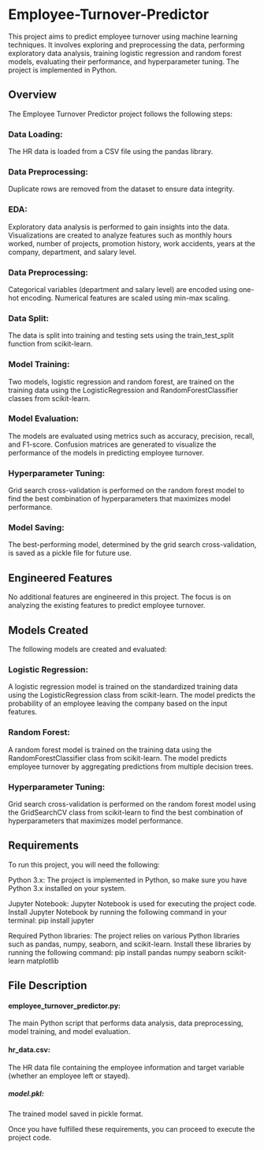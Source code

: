 # Employee-Turnover-Predictor

This project aims to predict employee turnover using machine learning techniques. It involves exploring and preprocessing the data, performing exploratory data analysis, training logistic regression and random forest models, evaluating their performance, and hyperparameter tuning. The project is implemented in Python.

## Overview

The Employee Turnover Predictor project follows the following steps:

### Data Loading: 
The HR data is loaded from a CSV file using the pandas library.
### Data Preprocessing: 
Duplicate rows are removed from the dataset to ensure data integrity.
### EDA: 
Exploratory data analysis is performed to gain insights into the data. Visualizations are created to analyze features such as monthly hours worked, number of projects, promotion history, work accidents, years at the company, department, and salary level.
### Data Preprocessing: 
Categorical variables (department and salary level) are encoded using one-hot encoding. Numerical features are scaled using min-max scaling.
### Data Split: 
The data is split into training and testing sets using the train_test_split function from scikit-learn.
### Model Training: 
Two models, logistic regression and random forest, are trained on the training data using the LogisticRegression and RandomForestClassifier classes from scikit-learn.
### Model Evaluation: 
The models are evaluated using metrics such as accuracy, precision, recall, and F1-score. Confusion matrices are generated to visualize the performance of the models in predicting employee turnover.
### Hyperparameter Tuning: 
Grid search cross-validation is performed on the random forest model to find the best combination of hyperparameters that maximizes model performance.
### Model Saving: 
The best-performing model, determined by the grid search cross-validation, is saved as a pickle file for future use.

## Engineered Features
No additional features are engineered in this project. The focus is on analyzing the existing features to predict employee turnover.

## Models Created
The following models are created and evaluated:

### Logistic Regression: 
A logistic regression model is trained on the standardized training data using the LogisticRegression class from scikit-learn. The model predicts the probability of an employee leaving the company based on the input features.
### Random Forest: 
A random forest model is trained on the training data using the RandomForestClassifier class from scikit-learn. The model predicts employee turnover by aggregating predictions from multiple decision trees.
### Hyperparameter Tuning:
Grid search cross-validation is performed on the random forest model using the GridSearchCV class from scikit-learn to find the best combination of hyperparameters that maximizes model performance.

## Requirements
To run this project, you will need the following:

Python 3.x: The project is implemented in Python, so make sure you have Python 3.x installed on your system.

Jupyter Notebook: Jupyter Notebook is used for executing the project code. Install Jupyter Notebook by running the following command in your terminal: pip install jupyter

Required Python libraries: The project relies on various Python libraries such as pandas, numpy, seaborn, and scikit-learn. Install these libraries by running the following command: pip install pandas numpy seaborn scikit-learn matplotlib

## File Description
#### employee_turnover_predictor.py: 
The main Python script that performs data analysis, data preprocessing, model training, and model evaluation.
#### hr_data.csv: 
The HR data file containing the employee information and target variable (whether an employee left or stayed).
##### model.pkl: 
The trained model saved in pickle format.

Once you have fulfilled these requirements, you can proceed to execute the project code.
